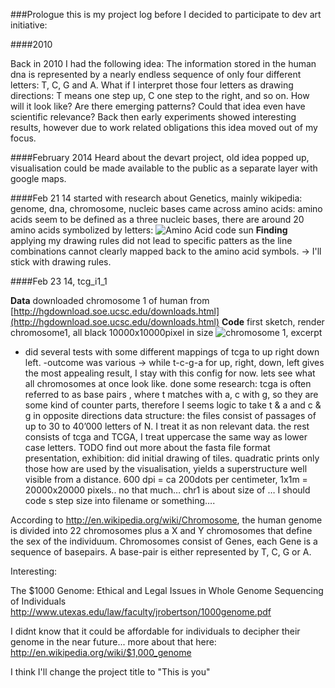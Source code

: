 ###Prologue
this is my project log before I decided to participate to dev art initiative:

####2010

Back in 2010 I had the following idea:
The information stored in the human dna is represented by a nearly endless sequence of only four different letters: T, C, G and A. What if I interpret those four letters as drawing directions: T means one step up, C one step to the right, and so on. How will it look like? Are there emerging patterns? Could that idea even have scientific relevance?
Back then early experiments showed interesting results, however due to work related obligations this idea moved out of my focus.

####February 2014
Heard about the devart project, old idea popped up, visualisation could be made available to the public as a separate layer with google maps.

####Feb 21 14
started with research about Genetics, mainly wikipedia: genome, dna, chromosome, nucleic bases
came across amino acids: amino acids seem to be defined as a three nucleic bases, there are around 20 amino acids symbolized by letters:
![Amino Acid code sun](http://upload.wikimedia.org/wikipedia/commons/7/70/Aminoacids_table.svg "Amino Acid code sun")
**Finding** applying my drawing rules did not lead to specific patters as the line combinations cannot clearly mapped back to the amino acid symbols. -> I'll  stick with drawing rules.

####Feb 23 14, tcg_i1_1


**Data** downloaded chromosome 1 of human from [http://hgdownload.soe.ucsc.edu/downloads.html](http://hgdownload.soe.ucsc.edu/downloads.html)
**Code** first sketch, render chromosome1, all black 10000x10000pixel in size 
![chromosome 1, excerpt](images/2014224_0.41chr1.png "chromosome 1, excerpt")

- did several tests with some different mappings of tcga to up right down left.
-outcome was various
-> while t-c-g-a  for up, right, down, left gives the most appealing result,  I stay with this config for now. lets see what all chromosomes at once look like.
done some research: tcga is often referred to as base pairs , where t matches with a, c with g, so they are some kind of counter parts, therefore I seems logic to take t & a and c & g in opposite directions 
data structure: 
the files consist of passages of up to 30 to 40’000 letters of N. I treat it as non relevant data. 
the rest consists of tcga and TCGA, I treat uppercase the same way as lower case letters. 
TODO find out more about the fasta file format
presentation, exhibition: 
did initial drawing of tiles. quadratic prints only those how are used by the visualisation, yields a superstructure well visible from a distance.
600 dpi = ca 200dots per centimeter, 1x1m = 20000x20000 pixels.. no that much…
chr1 is about size of … I should code s step size into filename or something….





According to http://en.wikipedia.org/wiki/Chromosome, the human genome is divided into 22 chromosomes plus a X and Y chromosomes that define the sex of the individuum. Chromosomes consist of Genes, each Gene is a sequence of basepairs. A base-pair is either represented by T, C, G or A.

Interesting:

The $1000 Genome: Ethical and Legal Issues in Whole Genome Sequencing of Individuals 
http://www.utexas.edu/law/faculty/jrobertson/1000genome.pdf

I didnt know that it could be affordable for individuals to decipher their genome in the near future...
more about that here: http://en.wikipedia.org/wiki/$1,000_genome

I think I'll change the project title to "This is you"

